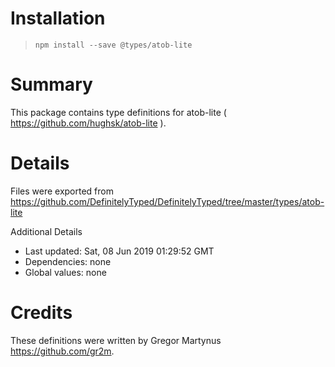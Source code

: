 # Installation
> `npm install --save @types/atob-lite`

# Summary
This package contains type definitions for atob-lite ( https://github.com/hughsk/atob-lite ).

# Details
Files were exported from https://github.com/DefinitelyTyped/DefinitelyTyped/tree/master/types/atob-lite

Additional Details
 * Last updated: Sat, 08 Jun 2019 01:29:52 GMT
 * Dependencies: none
 * Global values: none

# Credits
These definitions were written by Gregor Martynus <https://github.com/gr2m>.

